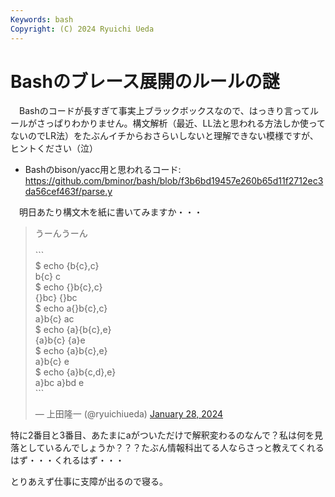 ```yaml
---
Keywords: bash
Copyright: (C) 2024 Ryuichi Ueda
---
```


# Bashのブレース展開のルールの謎

　Bashのコードが長すぎて事実上ブラックボックスなので、はっきり言ってルールがさっぱりわかりません。構文解析（最近、LL法と思われる方法しか使ってないのでLR法）をたぶんイチからおさらいしないと理解できない模様ですが、ヒントください（泣）

* Bashのbison/yacc用と思われるコード: https://github.com/bminor/bash/blob/f3b6bd19457e260b65d11f2712ec3da56cef463f/parse.y

　明日あたり構文木を紙に書いてみますか・・・

<blockquote class="twitter-tweet"><p lang="ja" dir="ltr">うーんうーん<br><br>```<br>$ echo {b{c},c}<br>b{c} c<br>$ echo {}b{c},c}<br>{}bc} {}bc<br>$ echo a{}b{c},c}<br>a}b{c} ac<br>$ echo {a}{b{c},e}<br>{a}b{c} {a}e<br>$ echo {a}b{c},e}<br>a}b{c} e<br>$ echo {a}b{c,d},e}<br>a}bc a}bd e<br>```</p>&mdash; 上田隆一 (@ryuichiueda) <a href="https://twitter.com/ryuichiueda/status/1751594409676906939?ref_src=twsrc%5Etfw">January 28, 2024</a></blockquote> <script async src="https://platform.twitter.com/widgets.js" charset="utf-8"></script>

特に2番目と3番目、あたまにaがついただけで解釈変わるのなんで？私は何を見落としているんでしょうか？？？たぶん情報科出てる人ならさっと教えてくれるはず・・・くれるはず・・・


とりあえず仕事に支障が出るので寝る。
